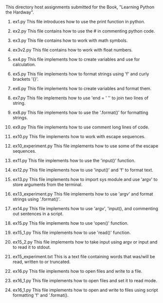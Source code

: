 This directory host assignments submitted for the Book, "Learning Python the Hardway".

1. ex1.py
This file introduces how to use the print function in python.

2. ex2.py
This file contains how to use the # in commenting python code.

3. ex3.py
This file contains how to work with math symbols.

4. ex3v2.py
This file contains how to work with float numbers.

5. ex4.py
This file implements how to create variables and use for calculation.

6. ex5.py
This file implements how to format strings using 'f' and curly brackets '{}'.

7. ex6.py
This file implements how to create variables and format them.

8. ex7.py
This file implements how to use 'end = ' '' to join two lines of string.

9. ex8.py
This file implements how to use the '.format()' for formatting strings.

10. ex9.py
This file implements how to use comment long lines of code.

11. ex10.py
This file implements how to work with escape sequences.

12. ex10_experiment.py
This file implements how to use some of the escape sequences.

13. ex11.py
This file implements how to use the 'input()' function.

14. ex12.py
This file implements how to use 'input()' and 'f' to format text.

15. ex13.py
This file implements how to import sys module and use 'argv' to store arguments from the terminal.

16. ex13_experiment.py
This file implements how to use 'argv' and format strings using '.format()'.

17. ex14.py
This file implements how to use 'argv', 'input(), and commenting out sentences in a script.

18. ex15.py
This file implements how to use 'open()' function.

19. ex15_1.py
This file implements how to use 'read()' function.

20. ex15_2.py
This file implements how to take input using argv or input and to read it to stdout.

21. ex15_experiment.txt
This is a text file containing words that was/will be read, written to or truncated.

22. ex16.py
This file implements how to open files and write to a file.

23. ex16_1.py
This file implements how to open files and set it to read mode.

23. ex16_1.py
This file implements how to open and write to files using script formatting 'f' and '.format().